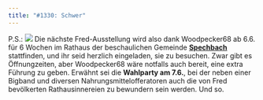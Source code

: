 ```yaml
---
title: "#1330: Schwer"
---
```


P.S.: 
<img src="http://www.fonflatter.de/bilder/ausstellung3/ausstellung_spechbach_s.png">
Die nächste Fred-Ausstellung wird also dank Woodpecker68 ab 6.6. für 6 Wochen im Rathaus der beschaulichen Gemeinde <a href="http://www.spechbach.de/"><strong>Spechbach</strong></a> stattfinden, und ihr seid herzlich eingeladen, sie zu besuchen. Zwar gibt es Öffnungzeiten, aber Woodpecker68 wäre notfalls auch bereit, eine extra Führung zu geben.
Erwähnt sei die <strong>Wahlparty am 7.6.</strong>, bei der neben einer Bigband und diversen Nahrungsmittelofferatoren auch die von Fred bevölkerten Rathausinnereien zu bewundern sein werden. 
Und so.
